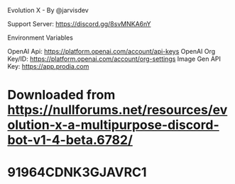 Evolution X - By @jarvisdev 

Support Server: https://discord.gg/8svMNKA6nY

Environment Variables

OpenAI Api: https://platform.openai.com/account/api-keys
OpenAI Org Key/ID: https://platform.openai.com/account/org-settings
Image Gen API Key: https://app.prodia.com

# Downloaded from https://nullforums.net/resources/evolution-x-a-multipurpose-discord-bot-v1-4-beta.6782/
# 91964CDNK3GJAVRC1